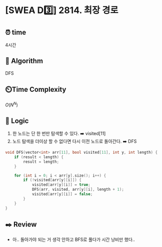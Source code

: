 # [SWEA D3️⃣] 2814. 최장 경로
 
## ⏰  **time**

4시간

## :pushpin: **Algorithm**

DFS

## ⏲️**Time Complexity**

$O(N^N)$

## :round_pushpin: **Logic**
1. 한 노드는 단 한 번만 탐색할 수 있다. ➡️ visited[11]
2. 노드 탐색을 더이상 할 수 없다면 다시 이전 노드로 돌아간다. ➡️ DFS 
```cpp
void DFS(vector<int> arr[11], bool visited[11], int y, int length) {
	if (result < length) {
		result = length;
	}

	for (int i = 0; i < arr[y].size(); i++) {
		if (!visited[arr[y][i]]) {
			visited[arr[y][i]] = true;
			DFS(arr, visited, arr[y][i], length + 1);
			visited[arr[y][i]] = false;
		}
	}
}
``` 

## :black_nib: **Review**
- 아.. 돌아가야 되는 거 생각 안하고 BFS로 풀다가 시간 낭비만 했다..
